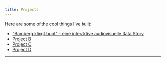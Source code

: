 ```yaml
---
title: Projects 
---
```


Here are some of the cool things I’ve built:

- ["Bamberg klingt bunt" - eine interaktive audiovisuelle Data Story ](./newCluster)
- [Project B](./TL02)
- [Project C](./TL03)
- [Project D](./TL04)

---
